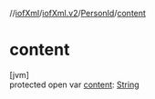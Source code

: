 //[iofXml](../../../index.md)/[iofXml.v2](../index.md)/[PersonId](index.md)/[content](content.md)

# content

[jvm]\
protected open var [content](content.md): [String](https://docs.oracle.com/javase/8/docs/api/java/lang/String.html)
